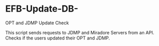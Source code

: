 # EFB-Update-DB-
OPT and JDMP Update Check

This script sends requests to JDMP and Miradore Servers from an API. Checks if the users updated their OPT and JDMP. 

